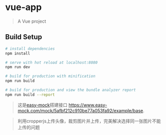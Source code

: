 # vue-app

> A Vue project

## Build Setup

``` bash
# install dependencies
npm install

# serve with hot reload at localhost:8080
npm run dev

# build for production with minification
npm run build

# build for production and view the bundle analyzer report
npm run build --report
```


> 这是[easy-mock](https://www.easy-mock.com)搭建接口
https://www.easy-mock.com/mock/5afbf212c910be77a053fa92/example/base.

> 利用cropperjs上传头像，裁剪图片并上传，完美解决选择同一张图片不能上传的问题